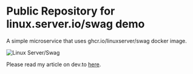 # Public Repository for linux.server.io/swag demo

A simple microservice that uses ghcr.io/linuxserver/swag docker image.

![Linux Server/Swag](https://res.cloudinary.com/practicaldev/image/fetch/s--8Ha_i3jp--/c_imagga_scale,f_auto,fl_progressive,h_420,q_auto,w_1000/https://dev-to-uploads.s3.amazonaws.com/uploads/articles/h3oma0mhtsgc4ufepivv.png)

Please read my article on dev.to [here](https://dev.to/nljms/how-to-secure-your-server-with-ssl-in-less-than-10-minutes-49nc).
